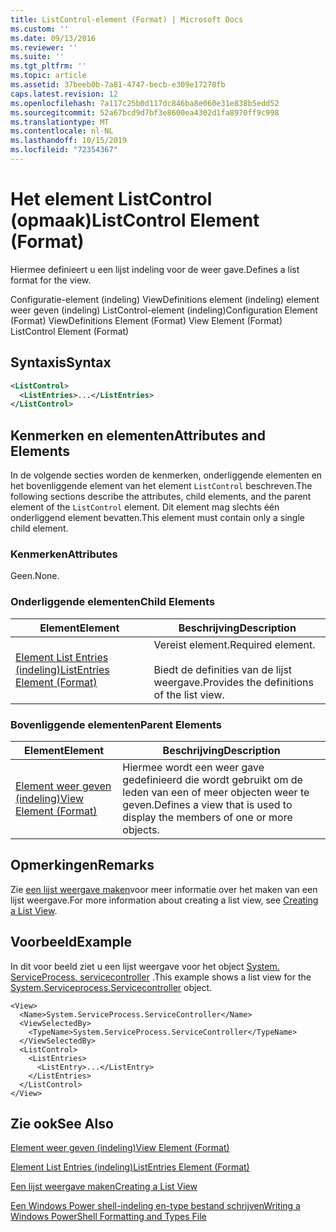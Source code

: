 ```yaml
---
title: ListControl-element (Format) | Microsoft Docs
ms.custom: ''
ms.date: 09/13/2016
ms.reviewer: ''
ms.suite: ''
ms.tgt_pltfrm: ''
ms.topic: article
ms.assetid: 37beeb0b-7a81-4747-becb-e309e17278fb
caps.latest.revision: 12
ms.openlocfilehash: 7a117c25b0d117dc846ba8e060e31e838b5edd52
ms.sourcegitcommit: 52a67bcd9d7bf3e8600ea4302d1fa8970ff9c998
ms.translationtype: MT
ms.contentlocale: nl-NL
ms.lasthandoff: 10/15/2019
ms.locfileid: "72354367"
---
```

# <a name="listcontrol-element-format"></a><span data-ttu-id="523a1-102">Het element ListControl (opmaak)</span><span class="sxs-lookup"><span data-stu-id="523a1-102">ListControl Element (Format)</span></span>

<span data-ttu-id="523a1-103">Hiermee definieert u een lijst indeling voor de weer gave.</span><span class="sxs-lookup"><span data-stu-id="523a1-103">Defines a list format for the view.</span></span>

<span data-ttu-id="523a1-104">Configuratie-element (indeling) ViewDefinitions element (indeling) element weer geven (indeling) ListControl-element (indeling)</span><span class="sxs-lookup"><span data-stu-id="523a1-104">Configuration Element (Format) ViewDefinitions Element (Format) View Element (Format) ListControl Element (Format)</span></span>

## <a name="syntax"></a><span data-ttu-id="523a1-105">Syntaxis</span><span class="sxs-lookup"><span data-stu-id="523a1-105">Syntax</span></span>

```xml
<ListControl>
  <ListEntries>...</ListEntries>
</ListControl>

```

## <a name="attributes-and-elements"></a><span data-ttu-id="523a1-106">Kenmerken en elementen</span><span class="sxs-lookup"><span data-stu-id="523a1-106">Attributes and Elements</span></span>

<span data-ttu-id="523a1-107">In de volgende secties worden de kenmerken, onderliggende elementen en het bovenliggende element van het element `ListControl` beschreven.</span><span class="sxs-lookup"><span data-stu-id="523a1-107">The following sections describe the attributes, child elements, and the parent element of the `ListControl` element.</span></span> <span data-ttu-id="523a1-108">Dit element mag slechts één onderliggend element bevatten.</span><span class="sxs-lookup"><span data-stu-id="523a1-108">This element must contain only a single child element.</span></span>

### <a name="attributes"></a><span data-ttu-id="523a1-109">Kenmerken</span><span class="sxs-lookup"><span data-stu-id="523a1-109">Attributes</span></span>

<span data-ttu-id="523a1-110">Geen.</span><span class="sxs-lookup"><span data-stu-id="523a1-110">None.</span></span>

### <a name="child-elements"></a><span data-ttu-id="523a1-111">Onderliggende elementen</span><span class="sxs-lookup"><span data-stu-id="523a1-111">Child Elements</span></span>

|<span data-ttu-id="523a1-112">Element</span><span class="sxs-lookup"><span data-stu-id="523a1-112">Element</span></span>|<span data-ttu-id="523a1-113">Beschrijving</span><span class="sxs-lookup"><span data-stu-id="523a1-113">Description</span></span>|
|-------------|-----------------|
|[<span data-ttu-id="523a1-114">Element List Entries (indeling)</span><span class="sxs-lookup"><span data-stu-id="523a1-114">ListEntries Element (Format)</span></span>](./listentries-element-for-listcontrol-format.md)|<span data-ttu-id="523a1-115">Vereist element.</span><span class="sxs-lookup"><span data-stu-id="523a1-115">Required element.</span></span><br /><br /> <span data-ttu-id="523a1-116">Biedt de definities van de lijst weergave.</span><span class="sxs-lookup"><span data-stu-id="523a1-116">Provides the definitions of the list view.</span></span>|

### <a name="parent-elements"></a><span data-ttu-id="523a1-117">Bovenliggende elementen</span><span class="sxs-lookup"><span data-stu-id="523a1-117">Parent Elements</span></span>

|<span data-ttu-id="523a1-118">Element</span><span class="sxs-lookup"><span data-stu-id="523a1-118">Element</span></span>|<span data-ttu-id="523a1-119">Beschrijving</span><span class="sxs-lookup"><span data-stu-id="523a1-119">Description</span></span>|
|-------------|-----------------|
|[<span data-ttu-id="523a1-120">Element weer geven (indeling)</span><span class="sxs-lookup"><span data-stu-id="523a1-120">View Element (Format)</span></span>](./view-element-format.md)|<span data-ttu-id="523a1-121">Hiermee wordt een weer gave gedefinieerd die wordt gebruikt om de leden van een of meer objecten weer te geven.</span><span class="sxs-lookup"><span data-stu-id="523a1-121">Defines a view that is used to display the members of one or more objects.</span></span>|

## <a name="remarks"></a><span data-ttu-id="523a1-122">Opmerkingen</span><span class="sxs-lookup"><span data-stu-id="523a1-122">Remarks</span></span>

<span data-ttu-id="523a1-123">Zie [een lijst weergave maken](./creating-a-list-view.md)voor meer informatie over het maken van een lijst weergave.</span><span class="sxs-lookup"><span data-stu-id="523a1-123">For more information about creating a list view, see [Creating a List View](./creating-a-list-view.md).</span></span>

## <a name="example"></a><span data-ttu-id="523a1-124">Voorbeeld</span><span class="sxs-lookup"><span data-stu-id="523a1-124">Example</span></span>

<span data-ttu-id="523a1-125">In dit voor beeld ziet u een lijst weergave voor het object [System. ServiceProcess. servicecontroller](/dotnet/api/System.ServiceProcess.ServiceController) .</span><span class="sxs-lookup"><span data-stu-id="523a1-125">This example shows a list view for the [System.Serviceprocess.Servicecontroller](/dotnet/api/System.ServiceProcess.ServiceController) object.</span></span>

```
<View>
  <Name>System.ServiceProcess.ServiceController</Name>
  <ViewSelectedBy>
    <TypeName>System.ServiceProcess.ServiceController</TypeName>
  </ViewSelectedBy>
  <ListControl>
    <ListEntries>
      <ListEntry>...</ListEntry>
    </ListEntries>
  </ListControl>
</View>
```

## <a name="see-also"></a><span data-ttu-id="523a1-126">Zie ook</span><span class="sxs-lookup"><span data-stu-id="523a1-126">See Also</span></span>

[<span data-ttu-id="523a1-127">Element weer geven (indeling)</span><span class="sxs-lookup"><span data-stu-id="523a1-127">View Element (Format)</span></span>](./view-element-format.md)

[<span data-ttu-id="523a1-128">Element List Entries (indeling)</span><span class="sxs-lookup"><span data-stu-id="523a1-128">ListEntries Element (Format)</span></span>](./listentries-element-for-listcontrol-format.md)

[<span data-ttu-id="523a1-129">Een lijst weergave maken</span><span class="sxs-lookup"><span data-stu-id="523a1-129">Creating a List View</span></span>](./creating-a-list-view.md)

[<span data-ttu-id="523a1-130">Een Windows Power shell-indeling en-type bestand schrijven</span><span class="sxs-lookup"><span data-stu-id="523a1-130">Writing a Windows PowerShell Formatting and Types File</span></span>](./writing-a-powershell-formatting-file.md)
